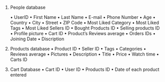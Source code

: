 1.	People database

    •	UserID
    •	First Name
    •	Last Name
    •	E-mail
    •	Phone Number
    •	Age
    •	Country
    •	City
    •	Street
    •	ZIP Code
    •	Most Liked Category
    •	Most Liked Tags
    •	Most Liked Sellers ID
    •	Bought Products ID
    •	Selling products ID
    •	Profile picture
    •	Cart ID
    •	Product’s Reviews average
    •	Orders IDs
    •	Joining Date
    •	Discription

2.	Products database
    •	Product ID
    •	Seller ID
    •	Tags
    •	Categories
    •	Reviews average
    •	Pictures
    •	Description
    •	Title
    •	Price
    •	Watch time
    •	Carts ID
3.	Cart Database
    •	Cart ID
    •	User ID
    •	Products ID
    •	Date of each product entered 
